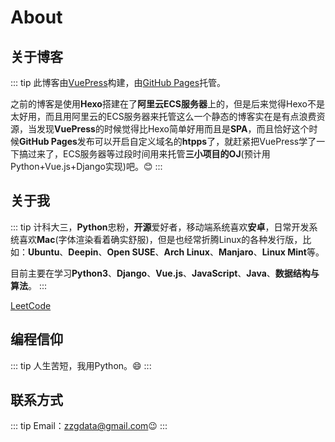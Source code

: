 # About

## 关于博客

::: tip
此博客由[VuePress](https://vuepress.vuejs.org/)构建，由[GitHub Pages](https://pages.github.com/)托管。

之前的博客是使用**Hexo**搭建在了**阿里云ECS服务器**上的，但是后来觉得Hexo不是太好用，而且用阿里云的ECS服务器来托管这么一个静态的博客实在是有点浪费资源，当发现**VuePress**的时候觉得比Hexo简单好用而且是**SPA**，而且恰好这个时候**GitHub Pages**发布可以开启自定义域名的**htpps**了，就赶紧把VuePress学了一下搞过来了，ECS服务器等过段时间用来托管**三小项目的OJ**(预计用Python+Vue.js+Django实现)吧。😊
:::

## 关于我

::: tip
计科大三，**Python**忠粉，**开源**爱好者，移动端系统喜欢**安卓**，日常开发系统喜欢**Mac**(字体渲染看着确实舒服)，但是也经常折腾Linux的各种发行版，比如：**Ubuntu**、**Deepin**、**Open SUSE**、**Arch Linux**、**Manjaro**、**Linux Mint**等。

目前主要在学习**Python3**、**Django**、**Vue.js**、**JavaScript**、**Java**、**数据结构与算法**。
:::

[LeetCode](https://leetcode.com/ronaldzhao/)

## 编程信仰

::: tip
人生苦短，我用Python。😄
:::

## 联系方式

::: tip
Email：<zzgdata@gmail.com>😉
:::
